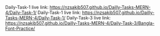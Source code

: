 Daily-Task-1 live link: https://nzsakib507.github.io/Dailly-Tasks-MERN-4/Daily-Task-1/
Daily-Task-1 live link: https://nzsakib507.github.io/Dailly-Tasks-MERN-4/Daily-Task-1/
Daily-Task-3 live link: https://nzsakib507.github.io/Dailly-Tasks-MERN-4/Daily-Task-3/Bangla-Font-Practice/
